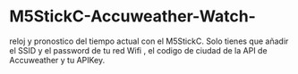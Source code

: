 # M5StickC-Accuweather-Watch-
reloj y pronostico del tiempo actual con el M5StickC.
Solo tienes que añadir el SSID y el password de tu red Wifi , el codigo de ciudad de la API de Accuweather y tu APIKey.
